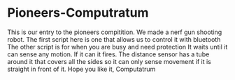 # Pioneers-Computratum
This is our entry to the pioneers compitition.
We made a nerf gun shooting robot.
The first script here is one that allows us to control it with bluetooth
The other script is for when you are busy and need protection
It waits until it can sense any motion.
If it can it fires.
The distance sensor has a tube around it that covers all the sides so it can only sense movement if it is straight in front of it.
Hope you like it,
Computatrum

